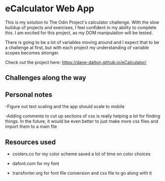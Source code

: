 # eCalculator Web App

This is my solution to The Odin Project's calculator challenge. With the slow buildup of projects and exercises, I feel confident in my ability to complete this. I am excited for this project, as my DOM manipulation will be tested.

There is going to be a lot of variables moving around and I expect that to be a challenge at first, but with each project my understanding of variable scopes becomes stronger.

Check out the project here: https://dane-dalton.github.io/eCalculator/

## Challenges along the way

## Personal notes
-Figure out text scaling and the app should scale to mobile

-Adding comments to cut up sections of css is really helping a lot for finding things. In the future, it would be even better to just make more css files and import them to a main file

## Resources used
- coolers.co for my color scheme saved a lot of time on color choices

- dafont.com for my font

- transfonter.org for font file conversion and css file to go along with it